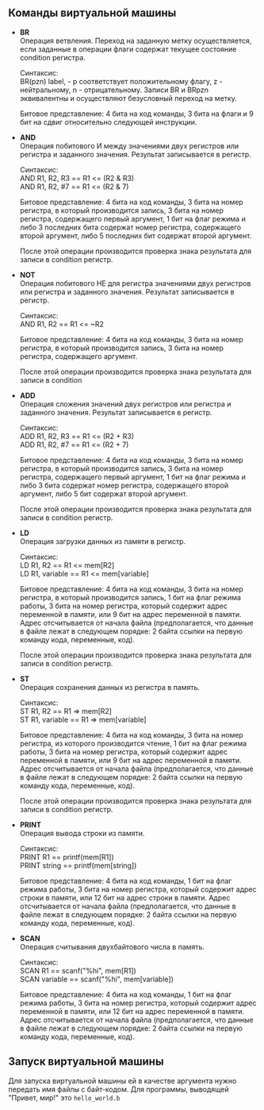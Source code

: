 ## Команды виртуальной машины

- **BR**  
  Операция ветвления. Переход на заданную метку осуществляется, если заданные в операции флаги содержат текущее состояние condition регистра.

  Синтаксис:  
  BR(pzn) label, - p соответствует положительному флагу, z - нейтральному, n - отрицательному. Записи BR и BRpzn эквивалентны и осуществляют безусловный переход на метку.

  Битовое представление: 4 бита на код команды, 3 бита на флаги и 9 бит на сдвиг относительно следующей инструкции.

- **AND**  
  Операция побитового И между значениями двух регистров или регистра и заданного значения. Результат записывается в регистр.

  Синтаксис:  
  AND R1, R2, R3  ==  R1 <= (R2 & R3)  
  AND R1, R2, #7  ==  R1 <= (R2 & 7)

  Битовое представление: 4 бита на код команды, 3 бита на номер регистра, в который производится запись, 3 бита на номер регистра, содержащего первый аргумент, 1 бит на флаг режима и либо 3 последних бита содержат номер регистра, содержащего второй аргумент, либо 5 последних бит содержат второй аргумент.

  После этой операции производится проверка знака результата для записи в condition регистр.

- **NOT**  
  Операция побитового НЕ для регистра значениями двух регистров или регистра и заданного значения. Результат записывается в регистр.

  Синтаксис:  
  AND R1, R2  ==  R1 <= ~R2

  Битовое представление: 4 бита на код команды, 3 бита на номер регистра, в который производится запись, 3 бита на номер регистра, содержащего аргумент.

  После этой операции производится проверка знака результата для записи в condition 

- **ADD**  
  Операция сложения значений двух регистров или регистра и заданного значения. Результат записывается в регистр.

  Синтаксис:  
  ADD R1, R2, R3  ==  R1 <= (R2 + R3)  
  ADD R1, R2, #7  ==  R1 <= (R2 + 7)

  Битовое представление: 4 бита на код команды, 3 бита на номер регистра, в который производится запись, 3 бита на номер регистра, содержащего первый аргумент, 1 бит на флаг режима и либо 3 бита содержат номер регистра, содержащего второй аргумент, либо 5 бит содержат второй аргумент.

  После этой операции производится проверка знака результата для записи в condition регистр.

- **LD**  
  Операция загрузки данных из памяти в регистр.

  Синтаксис:  
  LD R1, R2  ==  R1 <= mem[R2]  
  LD R1, variable  ==  R1 <= mem[variable]

  Битовое представление: 4 бита на код команды, 3 бита на номер регистра, в который производится запись, 1 бит на флаг режима работы, 3 бита на номер регистра, который содержит адрес переменной в памяти, или 9 бит на адрес переменной в памяти. Адрес отсчитывается от начала файла (предполагается, что данные в файле лежат в следующем порядке: 2 байта ссылки на первую команду кода, переменные, код).

  После этой операции производится проверка знака результата для записи в condition регистр.

- **ST**  
  Операция сохранения данных из регистра в память.

  Синтаксис:  
  ST R1, R2  ==  R1 => mem[R2]  
  ST R1, variable  ==  R1 => mem[variable]

  Битовое представление: 4 бита на код команды, 3 бита на номер регистра, из которого производится чтение, 1 бит на флаг режима работы, 3 бита на номер регистра, который содержит адрес переменной в памяти, или 9 бит на адрес переменной в памяти. Адрес отсчитывается от начала файла (предполагается, что данные в файле лежат в следующем порядке: 2 байта ссылки на первую команду кода, переменные, код).

  После этой операции производится проверка знака результата для записи в condition регистр.

- **PRINT**  
  Операция вывода строки из памяти.

  Синтаксис:  
  PRINT R1  ==  printf(mem[R1])  
  PRINT string  ==  printf(mem[string])

  Битовое представление: 4 бита на код команды, 1 бит на флаг режима работы, 3 бита на номер регистра, который содержит адрес строки в памяти, или 12 бит на адрес строки в памяти. Адрес отсчитывается от начала файла (предполагается, что данные в файле лежат в следующем порядке: 2 байта ссылки на первую команду кода, переменные, код).  

- **SCAN**  
  Операция считывания двухбайтового числа в память.

  Синтаксис:  
  SCAN R1  ==  scanf("%hi", mem[R1])  
  SCAN variable  ==  scanf("%hi", mem[variable])

  Битовое представление: 4 бита на код команды, 1 бит на флаг режима работы, 3 бита на номер регистра, который содержит адрес переменной в памяти, или 12 бит на адрес переменной в памяти. Адрес отсчитывается от начала файла (предполагается, что данные в файле лежат в следующем порядке: 2 байта ссылки на первую команду кода, переменные, код).

## Запуск виртуальной машины

Для запуска виртуальной машины ей в качестве аргумента нужно передать имя файлы с байт-кодом. Для программы, выводящей "Привет, мир!" это `hello_world.b`
